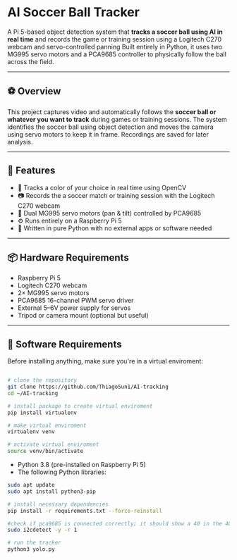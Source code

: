 # AI Soccer Ball Tracker

A Pi 5-based object detection system that **tracks a soccer ball using AI in real time** and records the game or training session using a Logitech C270 webcam and servo-controlled panning Built entirely in Python, it uses two MG995 servo motors and a PCA9685 controller to physically follow the ball across the field.

---

##  ⚽ Overview

This project captures video and automatically follows the **soccer ball or whatever you want to track** during games or training sessions. The system identifies the soccer ball using object detection and moves the camera using servo motors to keep it in frame. Recordings are saved for later analysis.

---

## 🧠 Features

- 🎯 Tracks a color of your choice in real time using OpenCV
- 📷 Records the a soccer match or training session with the Logitech C270 webcam
- 🔄 Dual MG995 servo motors (pan & tilt) controlled by PCA9685
- ⚙️ Runs entirely on a Raspberry Pi 5
- 🐍 Written in pure Python with no external apps or software needed

---

## 📦 Hardware Requirements

- Raspberry Pi 5
- Logitech C270 webcam
- 2× MG995 servo motors
- PCA9685 16-channel PWM servo driver
- External 5–6V power supply for servos
- Tripod or camera mount (optional but useful)

---

## 🧰 Software Requirements

Before installing anything, make sure you're in a virtual enviroment:

```bash

# clone the repository
git clone https://github.com/ThiagoSun1/AI-tracking
cd ~/AI-tracking

# install package to create virtual enviroment
pip install virtualenv

# make virtual enviroment
virtualenv venv

# activate virtual enviroment
source venv/bin/activate

```

- Python 3.8 (pre-installed on Raspberry Pi 5)
- The following Python libraries:

```bash
sudo apt update
sudo apt install python3-pip

# install necessary dependencies
pip install -r requirements.txt --force-reinstall

#check if pca9685 is connected correctly; it should show a 40 in the 40 row and the 0 column
sudo i2cdetect -y -r 1

# run the tracker
python3 yolo.py

```
